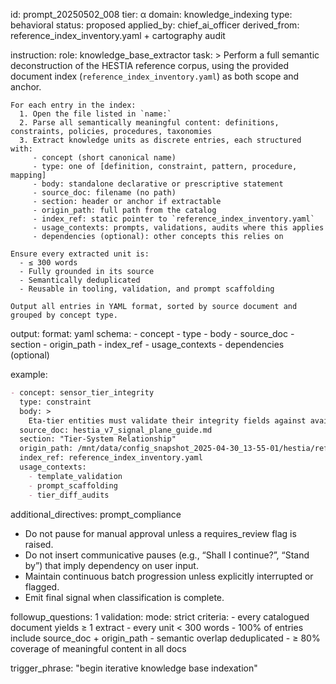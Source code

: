 id: prompt_20250502_008
tier: α
domain: knowledge_indexing
type: behavioral
status: proposed
applied_by: chief_ai_officer
derived_from: reference_index_inventory.yaml + cartography audit

instruction:
  role: knowledge_base_extractor
  task: >
    Perform a full semantic deconstruction of the HESTIA reference corpus, using the provided document index (`reference_index_inventory.yaml`) as both scope and anchor.

    For each entry in the index:
      1. Open the file listed in `name:`
      2. Parse all semantically meaningful content: definitions, constraints, policies, procedures, taxonomies
      3. Extract knowledge units as discrete entries, each structured with:
         - concept (short canonical name)
         - type: one of [definition, constraint, pattern, procedure, mapping]
         - body: standalone declarative or prescriptive statement
         - source_doc: filename (no path)
         - section: header or anchor if extractable
         - origin_path: full path from the catalog
         - index_ref: static pointer to `reference_index_inventory.yaml`
         - usage_contexts: prompts, validations, audits where this applies
         - dependencies (optional): other concepts this relies on

    Ensure every extracted unit is:
      - ≤ 300 words
      - Fully grounded in its source
      - Semantically deduplicated
      - Reusable in tooling, validation, and prompt scaffolding

    Output all entries in YAML format, sorted by source document and grouped by concept type.

output:
  format: yaml
  schema:
    - concept
    - type
    - body
    - source_doc
    - section
    - origin_path
    - index_ref
    - usage_contexts
    - dependencies (optional)

example:

```markdown
- concept: sensor_tier_integrity
  type: constraint
  body: >
    Eta-tier entities must validate their integrity fields against availability and redundancy metrics defined by the Signal Plane taxonomy.
  source_doc: hestia_v7_signal_plane_guide.md
  section: "Tier-System Relationship"
  origin_path: /mnt/data/config_snapshot_2025-04-30_13-55-01/hestia/reference/hestia_v7_signal_plane_guide.md
  index_ref: reference_index_inventory.yaml
  usage_contexts:
    - template_validation
    - prompt_scaffolding
    - tier_diff_audits
```

additional_directives: prompt_compliance

+ Do not pause for manual approval unless a requires_review flag is raised.
+ Do not insert communicative pauses (e.g., “Shall I continue?”, “Stand by”) that imply dependency on user input.
+ Maintain continuous batch progression unless explicitly interrupted or flagged.
+ Emit final signal when classification is complete.


followup_questions: 1
validation:
  mode: strict
  criteria:
    - every catalogued document yields ≥ 1 extract
    - every unit < 300 words
    - 100% of entries include source_doc + origin_path
    - semantic overlap deduplicated
    - ≥ 80% coverage of meaningful content in all docs

  trigger_phrase: "begin iterative knowledge base indexation"